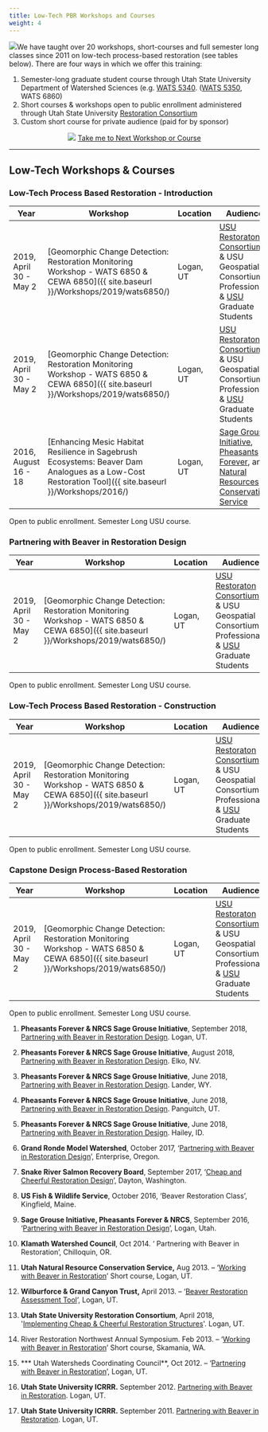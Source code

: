 ```yaml
---
title: Low-Tech PBR Workshops and Courses
weight: 4
---
```



<img class="float-right" src="{{ site.baseurl }}/assets/images/workshops/classroom.png">We have taught over 20 workshops, short-courses and full semester long classes since 2011 on low-tech process-based restoration (see tables below).  There are four ways in which we offer this training:
1. Semester-long graduate student course through Utah State University Department of Watershed Sciences (e.g. [WATS 5340](http://capstone.restoration.usu.edu). ([WATS 5350](http://capstone.restoration.usu.edu), WATS 6860) 
2. Short courses & workshops open to public enrollment administered through Utah State University [Restoration Consortium](http://restoration.usu.edu) 
3.  Custom short course for private audience (paid for by sponsor)

<div align="center" align="middle">
	<a href="http://restoration.usu.edu"><img class="float-right" src="{{ site.baseurl }}/assets/images/logos/restoration-paired-03-horizontal-blueonwhite.png"></a>
	<a class="button" href="{{ site.baseurl }}/Workshops/About/how-to-register"><i class="fa fa-graduation-cap"></i> Take me to  Next Workshop or Course </a>
</div>


-----

## Low-Tech Workshops & Courses



### Low-Tech Process Based Restoration - Introduction

| Year  | Workshop | Location | Audience |
| ------ | ------ | ------ | ------ |
| 2019, April 30 - May 2 | [Geomorphic Change Detection: Restoration Monitoring Workshop - WATS 6850 & CEWA 6850]({{ site.baseurl }}/Workshops/2019/wats6850/) | Logan, UT | [USU Restoraton Consortium](http://restoration.usu.edu) & USU Geospatial Consortium Professionals & [USU](http://qcnr.usu.edu/wats//) Graduate Students <i class="fa fa-users" aria-hidden="true"></i> |
| 2019, April 30 - May 2 | [Geomorphic Change Detection: Restoration Monitoring Workshop - WATS 6850 & CEWA 6850]({{ site.baseurl }}/Workshops/2019/wats6850/) | Logan, UT | [USU Restoraton Consortium](http://restoration.usu.edu) & USU Geospatial Consortium Professionals & [USU](http://qcnr.usu.edu/wats//) Graduate Students <i class="fa fa-users" aria-hidden="true"></i> |
| 2016, August 16 - 18 | [Enhancing Mesic Habitat Resilience in Sagebrush Ecosystems: Beaver Dam Analogues as a Low-Cost Restoration Tool]({{ site.baseurl }}/Workshops/2016/) | Logan, UT | [Sage Grouse Initiative](), [Pheasants Forever](), and [Natural Resources Conservation Service]()  |

<i class="fa fa-users" aria-hidden="true"></i> Open to public enrollment.
<i class="fa fa-calendar" aria-hidden="true"></i> Semester Long USU course.

### Partnering with Beaver in Restoration Design


| Year  | Workshop | Location | Audience |
| ------ | ------ | ------ | ------ |
| 2019, April 30 - May 2 | [Geomorphic Change Detection: Restoration Monitoring Workshop - WATS 6850 & CEWA 6850]({{ site.baseurl }}/Workshops/2019/wats6850/) | Logan, UT | [USU Restoraton Consortium](http://restoration.usu.edu) & USU Geospatial Consortium Professionals & [USU](http://qcnr.usu.edu/wats//) Graduate Students <i class="fa fa-users" aria-hidden="true"></i> |

<i class="fa fa-users" aria-hidden="true"></i> Open to public enrollment.
<i class="fa fa-calendar" aria-hidden="true"></i> Semester Long USU course.

### Low-Tech Process Based Restoration - Construction


| Year  | Workshop | Location | Audience |
| ------ | ------ | ------ | ------ |
| 2019, April 30 - May 2 | [Geomorphic Change Detection: Restoration Monitoring Workshop - WATS 6850 & CEWA 6850]({{ site.baseurl }}/Workshops/2019/wats6850/) | Logan, UT | [USU Restoraton Consortium](http://restoration.usu.edu) & USU Geospatial Consortium Professionals & [USU](http://qcnr.usu.edu/wats//) Graduate Students <i class="fa fa-users" aria-hidden="true"></i> |

<i class="fa fa-users" aria-hidden="true"></i> Open to public enrollment.
<i class="fa fa-calendar" aria-hidden="true"></i> Semester Long USU course.


### Capstone Design Process-Based Restoration


| Year  | Workshop | Location | Audience |
| ------ | ------ | ------ | ------ |
| 2019, April 30 - May 2 | [Geomorphic Change Detection: Restoration Monitoring Workshop - WATS 6850 & CEWA 6850]({{ site.baseurl }}/Workshops/2019/wats6850/) | Logan, UT | [USU Restoraton Consortium](http://restoration.usu.edu) & USU Geospatial Consortium Professionals & [USU](http://qcnr.usu.edu/wats//) Graduate Students <i class="fa fa-users" aria-hidden="true"></i> |

<i class="fa fa-users" aria-hidden="true"></i> Open to public enrollment.
<i class="fa fa-calendar" aria-hidden="true"></i> Semester Long USU course.



1. **Pheasants Forever & NRCS Sage Grouse Initiative**, September 2018, [Partnering with Beaver in Restoration Design](http://beaver.joewheaton.org/nrcs---utah.html). Logan, UT.

2. **Pheasants Forever & NRCS Sage Grouse Initiative**, August 2018, [Partnering with Beaver in Restoration Design](http://beaver.joewheaton.org/nrcs---nevada.html). Elko, NV.

3. **Pheasants Forever & NRCS Sage Grouse Initiative**, June 2018, [Partnering with Beaver in Restoration Design](http://beaver.joewheaton.org/nrcs---wyoming.html). Lander, WY.

4. **Pheasants Forever & NRCS Sage Grouse Initiative**, June 2018, [Partnering with Beaver in Restoration Design](http://beaver.joewheaton.org/nrcs---utah.html). Panguitch, UT.

5. **Pheasants Forever & NRCS Sage Grouse Initiative**, June 2018, [Partnering with Beaver in Restoration Design](http://beaver.joewheaton.org/nrcs---idaho.html). Hailey, ID.

6. **Grand Ronde Model Watershed**, October 2017, ‘[Partnering with Beaver in Restoration Design](http://beaver.joewheaton.org/)’, Enterprise, Oregon.

7. **Snake River Salmon Recovery Board**, September 2017, ‘[Cheap and Cheerful Restoration Design](https://cheapcheerful.weebly.com/2017---dayton-washington.html)’, Dayton, Washington.

8. **US Fish & Wildlife Service**, October 2016, ‘Beaver Restoration Class’, Kingfield, Maine.

9. **Sage Grouse Initiative, Pheasants Forever & NRCS**, September 2016, ‘[Partnering with Beaver in Restoration Design](http://beaver.joewheaton.org/2016---sgi-workshop.html)’, Logan, Utah.

10. **Klamath Watershed Council**, Oct 2014. ‘ Partnering with Beaver in Restoration’, Chilloquin, OR.

11. **Utah Natural Resource Conservation Service,** Aug 2013. – ‘[Working with Beaver in Restoration](http://beaver.joewheaton.org/syllabus/workshop-schedules/2013-nrcs-workshop)’ Short course, Logan, UT.

12. **Wilburforce & Grand Canyon Trust,** April 2013. – ‘[Beaver Restoration Assessment Tool](http://brat.joewheaton.org/)’, Logan, UT.

    

1. **Utah State University Restoration Consortium**, April 2018, '[Implementing Cheap & Cheerful Restoration Structures](http://beaver.joewheaton.org/2018--construction-workhsop.html)'. Logan, UT.

2. River Restoration Northwest Annual Symposium. Feb 2013. – ‘[Working with Beaver in Restoration](http://beaver.joewheaton.org/syllabus/workshop-schedules/2013---rrnw-workshop---detailed-schedule)’ Short course, Skamania, WA.

3. *** Utah Watersheds Coordinating Council**, Oct 2012. – ‘[Partnering with Beaver in Restoration](http://beaver.joewheaton.org/syllabus/workshop-schedules/2012-uwwc---detailed-schedule)’, Logan, UT.

4. **Utah State University ICRRR.** September 2012. [Partnering with Beaver in Restoration](http://beaver.joewheaton.org/2012---icrrr-workshop.html). Logan, UT.

5. **Utah State University ICRRR.** September 2011. [Partnering with Beaver in Restoration](http://beaver.joewheaton.org/2011---icrrr-workshop.html). Logan, UT.

   